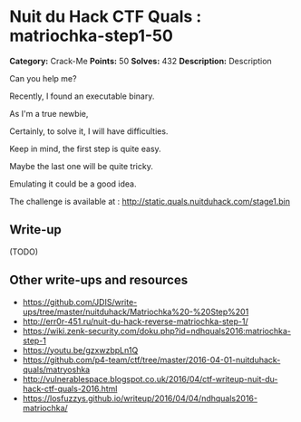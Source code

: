 # Nuit du Hack CTF Quals : matriochka-step1-50

**Category:** Crack-Me
**Points:** 50
**Solves:** 432
**Description:**
Description

Can you help me?

Recently, I found an executable binary.

As I'm a true newbie,

Certainly, to solve it, I will have difficulties.

Keep in mind, the first step is quite easy.

Maybe the last one will be quite tricky.

Emulating it could be a good idea.

The challenge is available at : http://static.quals.nuitduhack.com/stage1.bin


## Write-up

(TODO)

## Other write-ups and resources

* https://github.com/JDIS/write-ups/tree/master/nuitduhack/Matriochka%20-%20Step%201
* http://err0r-451.ru/nuit-du-hack-reverse-matriochka-step-1/
* https://wiki.zenk-security.com/doku.php?id=ndhquals2016:matriochka-step-1
* https://youtu.be/gzxwzbpLn1Q
* https://github.com/p4-team/ctf/tree/master/2016-04-01-nuitduhack-quals/matryoshka
* http://vulnerablespace.blogspot.co.uk/2016/04/ctf-writeup-nuit-du-hack-ctf-quals-2016.html
* https://losfuzzys.github.io/writeup/2016/04/04/ndhquals2016-matriochka/
